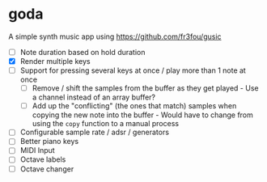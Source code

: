 # goda

A simple synth music app using <https://github.com/fr3fou/gusic>

- [ ] Note duration based on hold duration
- [x] Render multiple keys
- [ ] Support for pressing several keys at once / play more than 1 note at once
  - [ ] Remove / shift the samples from the buffer as they get played
        - Use a channel instead of an array buffer?
  - [ ] Add up the "conflicting" (the ones that match) samples when copying the new note into the buffer
        - Would have to change from using the `copy` function to a manual process
- [ ] Configurable sample rate / adsr / generators
- [ ] Better piano keys
- [ ] MIDI Input
- [ ] Octave labels
- [ ] Octave changer

